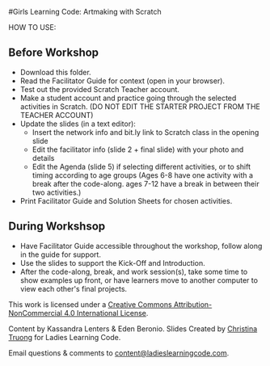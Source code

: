 #Girls Learning Code: Artmaking with Scratch

HOW TO USE:
## Before Workshop
* Download this folder.
* Read the Facilitator Guide for context (open in your browser).
* Test out the provided Scratch Teacher account.
* Make a student account and practice going through the selected activities in Scratch. (DO NOT EDIT THE STARTER PROJECT FROM THE TEACHER ACCOUNT)
* Update the slides (in a text editor): 
    * Insert the network info and bit.ly link to Scratch class in the opening slide
    * Edit the facilitator info (slide 2 + final slide) with your photo and details
    * Edit the Agenda (slide 5) if selecting different activities, or to shift timing according to age groups (Ages 6-8 have one activity with a break after the code-along. ages 7-12 have a break in between their two activities.)
* Print Facilitator Guide and Solution Sheets for chosen activities. 

## During Workshsop
* Have Facilitator Guide accessible throughout the workshop, follow along in the guide for support.
* Use the slides to support the Kick-Off and Introduction.
* After the code-along, break, and work session(s), take some time to show examples up front, or have learners move to another computer to view each other's final projects. 


This work is licensed under a <a rel="license" href="http://creativecommons.org/licenses/by-nc/4.0/">Creative Commons Attribution-NonCommercial 4.0 International License</a>.

Content by Kassandra Lenters & Eden Beronio. Slides Created by [Christina Truong](http://twitter.com/christinatruong) for Ladies Learning Code.

Email questions & comments to <content@ladieslearningcode.com>.
